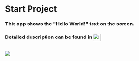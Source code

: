 # Start Project
<h3> This app shows the "Hello World!" text on the screen. </h3>
<h3> Detailed description can be found in  <a href="https://ordem.notion.site/Start-project-2ddc24ef4845443989e77f1838b33b35"> <img height="25" align=absmiddle src="https://img.shields.io/badge/Notion-%23000000.svg?style=for-the-badge&logo=notion&logoColor=white" alt="ordem-yoo" /></a>
</h3>
<br>
<img src="https://s3.us-west-2.amazonaws.com/secure.notion-static.com/45e65203-65d4-4309-8155-7edc8fe1bc27/Untitled.png?X-Amz-Algorithm=AWS4-HMAC-SHA256&X-Amz-Content-Sha256=UNSIGNED-PAYLOAD&X-Amz-Credential=AKIAT73L2G45EIPT3X45%2F20221004%2Fus-west-2%2Fs3%2Faws4_request&X-Amz-Date=20221004T151824Z&X-Amz-Expires=86400&X-Amz-Signature=6f3ab622def6f2d6716422e0f2e2b1150319bf9ef2ef2ef46e7d3845a04ee475&X-Amz-SignedHeaders=host&response-content-disposition=filename%20%3D%22Untitled.png%22&x-id=GetObject">

